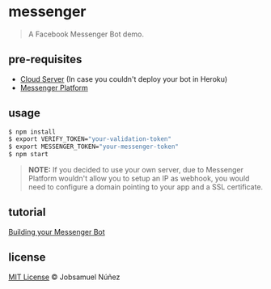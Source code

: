 # messenger
> A Facebook Messenger Bot demo.

## pre-requisites

- [Cloud Server](https://m.do.co/c/2f6ba054b7bc) (In case you couldn't deploy your bot in Heroku)
- [Messenger Platform](https://developers.facebook.com/docs/messenger-platform/implementation#setup)

## usage

```bash
$ npm install
$ export VERIFY_TOKEN="your-validation-token"
$ export MESSENGER_TOKEN="your-messenger-token"
$ npm start
```

> **NOTE:** If you decided to use your own server, due to Messenger Platform wouldn't allow you to setup an IP as webhook, you would need to configure a domain pointing to your app and a SSL certificate.

## tutorial

[Building your Messenger Bot](https://developers.facebook.com/videos/f8-2016/building-your-messenger-bot/)

## license
[MIT License](http://opensource.org/licenses/MIT) :copyright: Jobsamuel Núñez